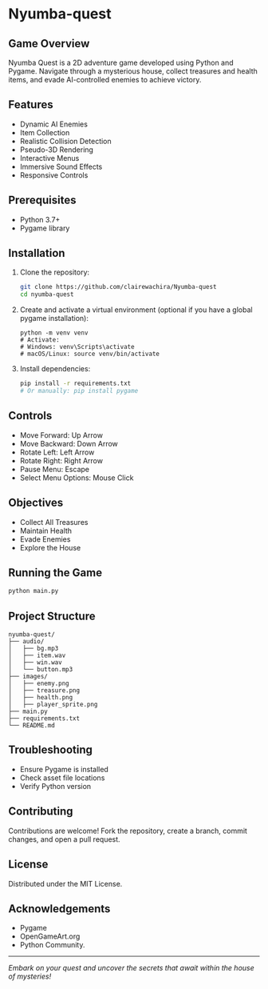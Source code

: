 # Nyumba-quest
## Game Overview

Nyumba Quest is a 2D adventure game developed using Python and Pygame. Navigate through a mysterious house, collect treasures and health items, and evade AI-controlled enemies to achieve victory.

## Features

- Dynamic AI Enemies
- Item Collection
- Realistic Collision Detection
- Pseudo-3D Rendering
- Interactive Menus
- Immersive Sound Effects
- Responsive Controls

## Prerequisites

- Python 3.7+
- Pygame library

## Installation

1. Clone the repository:
   ```bash
   git clone https://github.com/clairewachira/Nyumba-quest
   cd nyumba-quest
   ```

2. Create and activate a virtual environment (optional if you have a global pygame installation):
   ```bash.
   python -m venv venv
   # Activate:
   # Windows: venv\Scripts\activate
   # macOS/Linux: source venv/bin/activate
   ```

3. Install dependencies:
   ```bash
   pip install -r requirements.txt
   # Or manually: pip install pygame
   ```

## Controls

- Move Forward: Up Arrow
- Move Backward: Down Arrow
- Rotate Left: Left Arrow
- Rotate Right: Right Arrow
- Pause Menu: Escape
- Select Menu Options: Mouse Click

## Objectives

- Collect All Treasures
- Maintain Health
- Evade Enemies
- Explore the House

## Running the Game

```bash
python main.py
```

## Project Structure

```
nyumba-quest/
├── audio/
│   ├── bg.mp3
│   ├── item.wav
│   ├── win.wav
│   └── button.mp3
├── images/
│   ├── enemy.png
│   ├── treasure.png
│   ├── health.png
│   ├── player_sprite.png
├── main.py
├── requirements.txt
└── README.md
```

## Troubleshooting

- Ensure Pygame is installed
- Check asset file locations
- Verify Python version

## Contributing

Contributions are welcome! Fork the repository, create a branch, commit changes, and open a pull request.

## License

Distributed under the MIT License.

## Acknowledgements

- Pygame
- OpenGameArt.org
- Python Community.

---
*Embark on your quest and uncover the secrets that await within the house of mysteries!*
